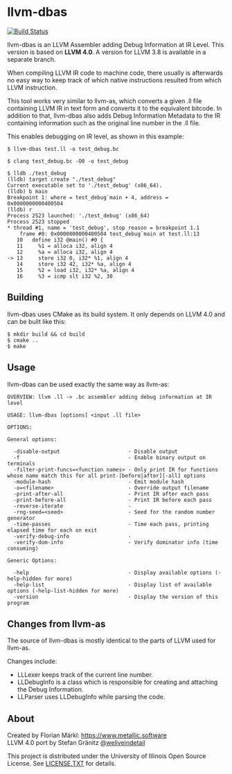 # llvm-dbas
[![Build Status](https://travis-ci.org/thestr4ng3r/llvm-dbas.svg?branch=master)](https://travis-ci.org/thestr4ng3r/llvm-dbas)

llvm-dbas is an LLVM Assembler adding Debug Information at IR Level. 
This version is based on **LLVM 4.0**. A version for LLVM 3.8 is available in a separate branch.

When compiling LLVM IR code to machine code, there usually is afterwards no
easy way to keep track of which native instructions resulted from which LLVM
instruction.

This tool works very similar to llvm-as, which converts a given .ll file containing
LLVM IR in text form and converts it to the equivalent bitcode. In addition to that,
llvm-dbas also adds Debug Information Metadata to the IR containing information such as
the original line number in the .ll file.

This enables debugging on IR level, as shown in this example:

```
$ llvm-dbas test.ll -o test_debug.bc

$ clang test_debug.bc -O0 -o test_debug

$ lldb ./test_debug
(lldb) target create "./test_debug"
Current executable set to './test_debug' (x86_64).
(lldb) b main
Breakpoint 1: where = test_debug`main + 4, address = 0x0000000000400504
(lldb) r
Process 2523 launched: './test_debug' (x86_64)
Process 2523 stopped
* thread #1, name = 'test_debug', stop reason = breakpoint 1.1
    frame #0: 0x0000000000400504 test_debug`main at test.ll:13
   10  	define i32 @main() #0 {
   11  	  %1 = alloca i32, align 4
   12  	  %a = alloca i32, align 4
-> 13  	  store i32 0, i32* %1, align 4
   14  	  store i32 42, i32* %a, align 4
   15  	  %2 = load i32, i32* %a, align 4
   16  	  %3 = icmp slt i32 %2, 30
```

## Building
llvm-dbas uses CMake as its build system. It only depends on LLVM 4.0 and can be built like this:
```
$ mkdir build && cd build
$ cmake ..
$ make
```

## Usage
llvm-dbas can be used exactly the same way as llvm-as:
```
OVERVIEW: llvm .ll -> .bc assembler adding debug information at IR level

USAGE: llvm-dbas [options] <input .ll file>

OPTIONS:

General options:

  -disable-output                      - Disable output
  -f                                   - Enable binary output on terminals
  -filter-print-funcs=<function names> - Only print IR for functions whose name match this for all print-[before|after][-all] options
  -module-hash                         - Emit module hash
  -o=<filename>                        - Override output filename
  -print-after-all                     - Print IR after each pass
  -print-before-all                    - Print IR before each pass
  -reverse-iterate                     - 
  -rng-seed=<seed>                     - Seed for the random number generator
  -time-passes                         - Time each pass, printing elapsed time for each on exit
  -verify-debug-info                   - 
  -verify-dom-info                     - Verify dominator info (time consuming)

Generic Options:

  -help                                - Display available options (-help-hidden for more)
  -help-list                           - Display list of available options (-help-list-hidden for more)
  -version                             - Display the version of this program
```

## Changes from llvm-as
The source of llvm-dbas is mostly identical to the parts of LLVM used for llvm-as.

Changes include:
* LLLexer keeps track of the current line number.
* LLDebugInfo is a class which is responsible for creating and attaching the Debug Information.
* LLParser uses LLDebugInfo while parsing the code.

## About
Created by Florian Märkl: https://www.metallic.software  
LLVM 4.0 port by Stefan Gränitz [@weliveindetail](https://github.com/weliveindetail)

This project is distributed under the University of Illinois Open Source License.
See [LICENSE.TXT](LICENSE.TXT) for details.